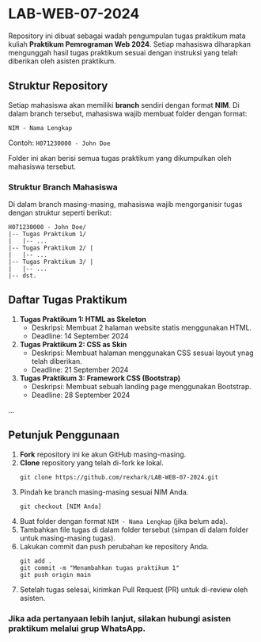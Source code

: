 # LAB-WEB-07-2024

Repository ini dibuat sebagai wadah pengumpulan tugas praktikum mata kuliah **Praktikum Pemrograman Web 2024**. Setiap mahasiswa diharapkan mengunggah hasil tugas praktikum sesuai dengan instruksi yang telah diberikan oleh asisten praktikum.

## Struktur Repository

Setiap mahasiswa akan memiliki **branch** sendiri dengan format **NIM**. Di dalam branch tersebut, mahasiswa wajib membuat folder dengan format:

`NIM - Nama Lengkap`

Contoh: `H071230000 - John Doe`

Folder ini akan berisi semua tugas praktikum yang dikumpulkan oleh mahasiswa tersebut.

### Struktur Branch Mahasiswa
Di dalam branch masing-masing, mahasiswa wajib mengorganisir tugas dengan struktur seperti berikut:
```
H071230000 - John Doe/ 
|-- Tugas Praktikum 1/ 
|   |-- ...
|-- Tugas Praktikum 2/ | 
|   |-- ...
|-- Tugas Praktikum 3/ | 
|   |-- ...
|-- dst.
```

## Daftar Tugas Praktikum

1. **Tugas Praktikum 1: HTML as Skeleton**
   - Deskripsi: Membuat 2 halaman website statis menggunakan HTML.
   - Deadline: 14 September 2024
2. **Tugas Praktikum 2: CSS as Skin**
   - Deskripsi: Membuat halaman menggunakan CSS sesuai layout ynag telah diberikan.
   - Deadline: 21 September 2024
3. **Tugas Praktikum 3: Framework CSS (Bootstrap)**
   - Deskripsi: Membuat sebuah landing page menggunakan Bootstrap.
   - Deadline: 28 September 2024

...

## Petunjuk Penggunaan

1. **Fork** repository ini ke akun GitHub masing-masing.
2. **Clone** repository yang telah di-fork ke lokal.
   ```
   git clone https://github.com/rexhark/LAB-WEB-07-2024.git
   ```
3. Pindah ke branch masing-masing sesuai NIM Anda.
   ```
   git checkout [NIM Anda]
   ```
4. Buat folder dengan format `NIM - Nama Lengkap` (jika belum ada).
5. Tambahkan file tugas di dalam folder tersebut (simpan di dalam folder untuk masing-masing tugas).
6. Lakukan commit dan push perubahan ke repository Anda.
   ```
   git add .
   git commit -m "Menambahkan tugas praktikum 1"
   git push origin main
   ```
7. Setelah tugas selesai, kirimkan Pull Request (PR) untuk di-review oleh asisten.

### Jika ada pertanyaan lebih lanjut, silakan hubungi asisten praktikum melalui grup WhatsApp.
